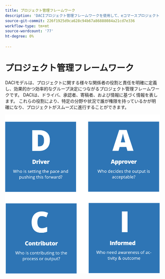 ```yaml
---
title: プロジェクト管理フレームワーク
description: 'DACIプロジェクト管理フレームワークを使用して、eコマースプロジェクトを管理します。 '
source-git-commit: 226f1925d9ca628c94b67a86888084a21cd7e336
workflow-type: tm+mt
source-wordcount: '77'
ht-degree: 0%

---
```



# プロジェクト管理フレームワーク

DACIモデルは、プロジェクトに関する様々な関係者の役割と責任を明確に定義し、効果的かつ効率的なグループ決定につながるプロジェクト管理フレームワークです。 DACIは、ドライバ、承認者、寄稿者、および情報に基づく情報を表します。 これらの役割により、特定の分野や状況で誰が権限を持っているかが明確になり、プロジェクトがスムーズに進行することができます。

![DACIプロジェクト管理図](../../assets/playbooks/daci-model.png)
